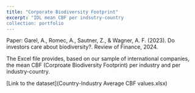 ```yaml
---
title: "Corporate Biodiversity Footprint"
excerpt: "IDL mean CBF per indsutry-country
collection: portfolio
---
```


Paper: Garel, A., Romec, A., Sautner, Z., & Wagner, A. F. (2023). Do investors care about biodiversity?. Review of Finance, 2024.

The Excel file provides, based on our sample of international companies, the mean CBF (Corproate Biodiversity Footprint) per industry and per industry-country.

[Link to the dataset](Country-Industry Average CBF values.xlsx)
